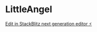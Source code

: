 # LittleAngel

[Edit in StackBlitz next generation editor ⚡️](https://stackblitz.com/~/github.com/deeptimaan-k/LittleAngel)
